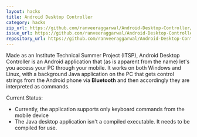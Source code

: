 ```yaml
---
layout: hacks
title: Android Desktop Controller
category: hacks
zip_url: https://github.com/ranveeraggarwal/Android-Desktop-Controller/archive/master.zip
issue_url: https://github.com/ranveeraggarwal/Android-Desktop-Controller/issues
repository_url: https://github.com/ranveeraggarwal/Android-Desktop-Controller
---
```


Made as an Institute Technical Summer Project (ITSP), Android Desktop Controller is an Android application that (as is apparent from the name) let's you access your PC through your mobile. It works on both Windows and Linux, with a background Java application on the PC that gets control strings from the Android phone via **Bluetooth** and then accordingly they are interpreted as commands.

Current Status:

* Currently, the application supports only keyboard commands from the mobile device
* The Java desktop application isn't a compiled executable. It needs to be compiled for use.
